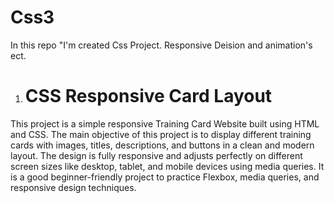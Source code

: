 # Css3

In this repo "I'm created Css Project. Responsive Deision and animation's ect.


1. # CSS Responsive Card Layout

This project is a simple responsive Training Card Website built using HTML and CSS. The main objective of this project is to display different training cards with images, titles, descriptions, and buttons in a clean and modern layout. The design is fully responsive and adjusts perfectly on different screen sizes like desktop, tablet, and mobile devices using media queries. It is a good beginner-friendly project to practice Flexbox, media queries, and responsive design techniques.